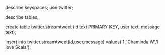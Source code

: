 
describe keyspaces;
use twitter;


describe tables;

create table twitter.streamtweet (id text PRIMARY KEY, user text, message text);

insert into twitter.streamtweet(id,user,message) values('1','Chaminda W','I love Scala');